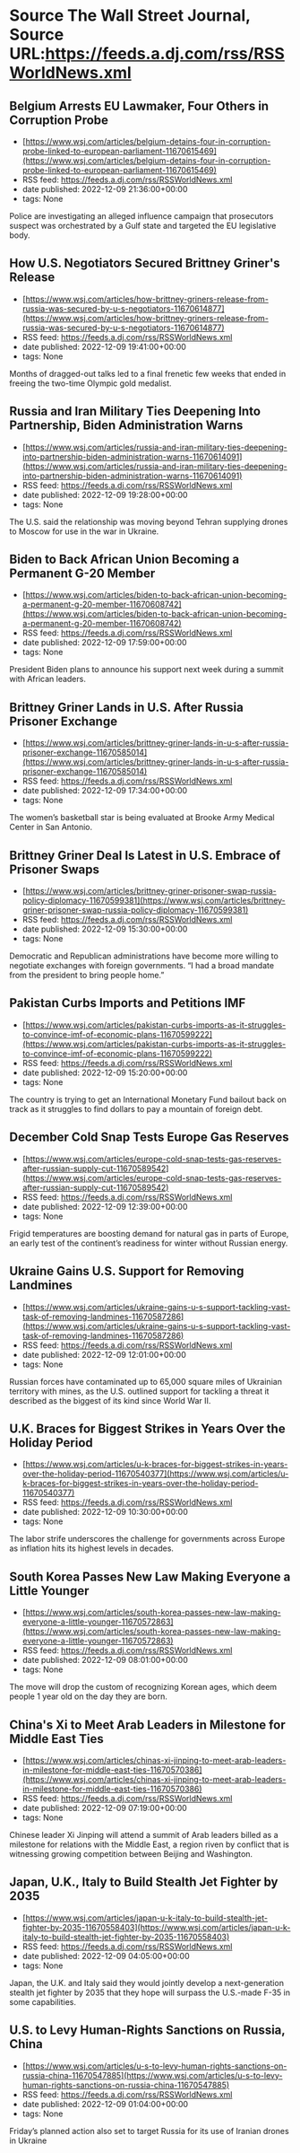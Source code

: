 # Source The Wall Street Journal, Source URL:https://feeds.a.dj.com/rss/RSSWorldNews.xml

## Belgium Arrests EU Lawmaker, Four Others in Corruption Probe
 - [https://www.wsj.com/articles/belgium-detains-four-in-corruption-probe-linked-to-european-parliament-11670615469](https://www.wsj.com/articles/belgium-detains-four-in-corruption-probe-linked-to-european-parliament-11670615469)
 - RSS feed: https://feeds.a.dj.com/rss/RSSWorldNews.xml
 - date published: 2022-12-09 21:36:00+00:00
 - tags: None

Police are investigating an alleged influence campaign that prosecutors suspect was orchestrated by a Gulf state and targeted the EU legislative body.

## How U.S. Negotiators Secured Brittney Griner's Release
 - [https://www.wsj.com/articles/how-brittney-griners-release-from-russia-was-secured-by-u-s-negotiators-11670614877](https://www.wsj.com/articles/how-brittney-griners-release-from-russia-was-secured-by-u-s-negotiators-11670614877)
 - RSS feed: https://feeds.a.dj.com/rss/RSSWorldNews.xml
 - date published: 2022-12-09 19:41:00+00:00
 - tags: None

Months of dragged-out talks led to a final frenetic few weeks that ended in freeing the two-time Olympic gold medalist.

## Russia and Iran Military Ties Deepening Into Partnership, Biden Administration Warns
 - [https://www.wsj.com/articles/russia-and-iran-military-ties-deepening-into-partnership-biden-administration-warns-11670614091](https://www.wsj.com/articles/russia-and-iran-military-ties-deepening-into-partnership-biden-administration-warns-11670614091)
 - RSS feed: https://feeds.a.dj.com/rss/RSSWorldNews.xml
 - date published: 2022-12-09 19:28:00+00:00
 - tags: None

The U.S. said the relationship was moving beyond Tehran supplying drones to Moscow for use in the war in Ukraine.

## Biden to Back African Union Becoming a Permanent G-20 Member
 - [https://www.wsj.com/articles/biden-to-back-african-union-becoming-a-permanent-g-20-member-11670608742](https://www.wsj.com/articles/biden-to-back-african-union-becoming-a-permanent-g-20-member-11670608742)
 - RSS feed: https://feeds.a.dj.com/rss/RSSWorldNews.xml
 - date published: 2022-12-09 17:59:00+00:00
 - tags: None

President Biden plans to announce his support next week during a summit with African leaders.

## Brittney Griner Lands in U.S. After Russia Prisoner Exchange
 - [https://www.wsj.com/articles/brittney-griner-lands-in-u-s-after-russia-prisoner-exchange-11670585014](https://www.wsj.com/articles/brittney-griner-lands-in-u-s-after-russia-prisoner-exchange-11670585014)
 - RSS feed: https://feeds.a.dj.com/rss/RSSWorldNews.xml
 - date published: 2022-12-09 17:34:00+00:00
 - tags: None

The women’s basketball star is being evaluated at Brooke Army Medical Center in San Antonio.

## Brittney Griner Deal Is Latest in U.S. Embrace of Prisoner Swaps
 - [https://www.wsj.com/articles/brittney-griner-prisoner-swap-russia-policy-diplomacy-11670599381](https://www.wsj.com/articles/brittney-griner-prisoner-swap-russia-policy-diplomacy-11670599381)
 - RSS feed: https://feeds.a.dj.com/rss/RSSWorldNews.xml
 - date published: 2022-12-09 15:30:00+00:00
 - tags: None

Democratic and Republican administrations have become more willing to negotiate exchanges with foreign governments. “I had a broad mandate from the president to bring people home.”

## Pakistan Curbs Imports and Petitions IMF
 - [https://www.wsj.com/articles/pakistan-curbs-imports-as-it-struggles-to-convince-imf-of-economic-plans-11670599222](https://www.wsj.com/articles/pakistan-curbs-imports-as-it-struggles-to-convince-imf-of-economic-plans-11670599222)
 - RSS feed: https://feeds.a.dj.com/rss/RSSWorldNews.xml
 - date published: 2022-12-09 15:20:00+00:00
 - tags: None

The country is trying to get an International Monetary Fund bailout back on track as it struggles to find dollars to pay a mountain of foreign debt.

## December Cold Snap Tests Europe Gas Reserves
 - [https://www.wsj.com/articles/europe-cold-snap-tests-gas-reserves-after-russian-supply-cut-11670589542](https://www.wsj.com/articles/europe-cold-snap-tests-gas-reserves-after-russian-supply-cut-11670589542)
 - RSS feed: https://feeds.a.dj.com/rss/RSSWorldNews.xml
 - date published: 2022-12-09 12:39:00+00:00
 - tags: None

Frigid temperatures are boosting demand for natural gas in parts of Europe, an early test of the continent’s readiness for winter without Russian energy.

## Ukraine Gains U.S. Support for Removing Landmines
 - [https://www.wsj.com/articles/ukraine-gains-u-s-support-tackling-vast-task-of-removing-landmines-11670587286](https://www.wsj.com/articles/ukraine-gains-u-s-support-tackling-vast-task-of-removing-landmines-11670587286)
 - RSS feed: https://feeds.a.dj.com/rss/RSSWorldNews.xml
 - date published: 2022-12-09 12:01:00+00:00
 - tags: None

Russian forces have contaminated up to 65,000 square miles of Ukrainian territory with mines, as the U.S. outlined support for tackling a threat it described as the biggest of its kind since World War II.

## U.K. Braces for Biggest Strikes in Years Over the Holiday Period
 - [https://www.wsj.com/articles/u-k-braces-for-biggest-strikes-in-years-over-the-holiday-period-11670540377](https://www.wsj.com/articles/u-k-braces-for-biggest-strikes-in-years-over-the-holiday-period-11670540377)
 - RSS feed: https://feeds.a.dj.com/rss/RSSWorldNews.xml
 - date published: 2022-12-09 10:30:00+00:00
 - tags: None

The labor strife underscores the challenge for governments across Europe as inflation hits its highest levels in decades.

## South Korea Passes New Law Making Everyone a Little Younger
 - [https://www.wsj.com/articles/south-korea-passes-new-law-making-everyone-a-little-younger-11670572863](https://www.wsj.com/articles/south-korea-passes-new-law-making-everyone-a-little-younger-11670572863)
 - RSS feed: https://feeds.a.dj.com/rss/RSSWorldNews.xml
 - date published: 2022-12-09 08:01:00+00:00
 - tags: None

The move will drop the custom of recognizing Korean ages, which deem people 1 year old on the day they are born.

## China's Xi to Meet Arab Leaders in Milestone for Middle East Ties
 - [https://www.wsj.com/articles/chinas-xi-jinping-to-meet-arab-leaders-in-milestone-for-middle-east-ties-11670570386](https://www.wsj.com/articles/chinas-xi-jinping-to-meet-arab-leaders-in-milestone-for-middle-east-ties-11670570386)
 - RSS feed: https://feeds.a.dj.com/rss/RSSWorldNews.xml
 - date published: 2022-12-09 07:19:00+00:00
 - tags: None

Chinese leader Xi Jinping will attend a summit of Arab leaders billed as a milestone for relations with the Middle East, a region riven by conflict that is witnessing growing competition between Beijing and Washington.

## Japan, U.K., Italy to Build Stealth Jet Fighter by 2035
 - [https://www.wsj.com/articles/japan-u-k-italy-to-build-stealth-jet-fighter-by-2035-11670558403](https://www.wsj.com/articles/japan-u-k-italy-to-build-stealth-jet-fighter-by-2035-11670558403)
 - RSS feed: https://feeds.a.dj.com/rss/RSSWorldNews.xml
 - date published: 2022-12-09 04:05:00+00:00
 - tags: None

Japan, the U.K. and Italy said they would jointly develop a next-generation stealth jet fighter by 2035 that they hope will surpass the U.S.-made F-35 in some capabilities.

## U.S. to Levy Human-Rights Sanctions on Russia, China
 - [https://www.wsj.com/articles/u-s-to-levy-human-rights-sanctions-on-russia-china-11670547885](https://www.wsj.com/articles/u-s-to-levy-human-rights-sanctions-on-russia-china-11670547885)
 - RSS feed: https://feeds.a.dj.com/rss/RSSWorldNews.xml
 - date published: 2022-12-09 01:04:00+00:00
 - tags: None

Friday’s planned action also set to target Russia for its use of Iranian drones in Ukraine
